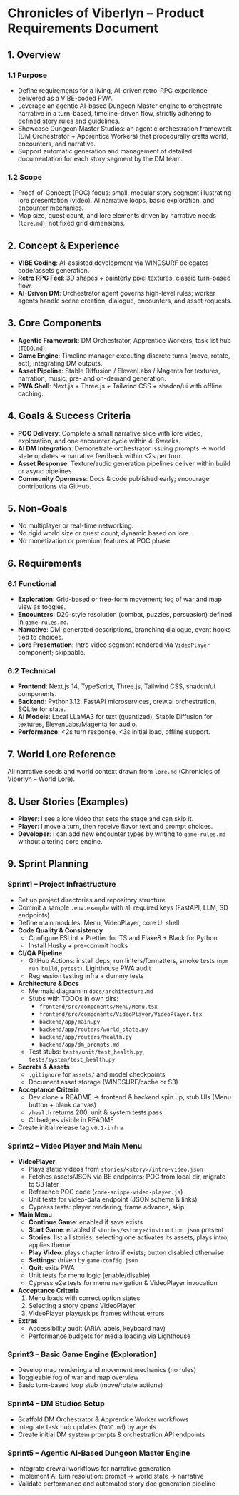 # Chronicles of Viberlyn – Product Requirements Document

## 1. Overview

### 1.1 Purpose  
- Define requirements for a living, AI-driven retro-RPG experience delivered as a VIBE-coded PWA.  
- Leverage an agentic AI-based Dungeon Master engine to orchestrate narrative in a turn-based, timeline-driven flow, strictly adhering to defined story rules and guidelines.  
- Showcase Dungeon Master Studios: an agentic orchestration framework (DM Orchestrator + Apprentice Workers) that procedurally crafts world, encounters, and narrative.  
- Support automatic generation and management of detailed documentation for each story segment by the DM team.

### 1.2 Scope  
- Proof-of-Concept (POC) focus: small, modular story segment illustrating lore presentation (video), AI narrative loops, basic exploration, and encounter mechanics.  
- Map size, quest count, and lore elements driven by narrative needs (`lore.md`), not fixed grid dimensions.

## 2. Concept & Experience  
- **VIBE Coding**: AI-assisted development via WINDSURF delegates code/assets generation.  
- **Retro RPG Feel**: 3D shapes + painterly pixel textures, classic turn-based flow.  
- **AI-Driven DM**: Orchestrator agent governs high-level rules; worker agents handle scene creation, dialogue, encounters, and asset requests.

## 3. Core Components  
- **Agentic Framework**: DM Orchestrator, Apprentice Workers, task list hub (`TODO.md`).  
- **Game Engine**: Timeline manager executing discrete turns (move, rotate, act), integrating DM outputs.  
- **Asset Pipeline**: Stable Diffusion / ElevenLabs / Magenta for textures, narration, music; pre- and on-demand generation.  
- **PWA Shell**: Next.js + Three.js + Tailwind CSS + shadcn/ui with offline caching.

## 4. Goals & Success Criteria  
- **POC Delivery**: Complete a small narrative slice with lore video, exploration, and one encounter cycle within 4–6weeks.  
- **AI DM Integration**: Demonstrate orchestrator issuing prompts → world state updates → narrative feedback within <2s per turn.  
- **Asset Response**: Texture/audio generation pipelines deliver within build or async pipelines.  
- **Community Openness**: Docs & code published early; encourage contributions via GitHub.

## 5. Non-Goals  
- No multiplayer or real-time networking.  
- No rigid world size or quest count; dynamic based on lore.  
- No monetization or premium features at POC phase.

## 6. Requirements

### 6.1 Functional  
- **Exploration**: Grid-based or free-form movement; fog of war and map view as toggles.  
- **Encounters**: D20-style resolution (combat, puzzles, persuasion) defined in `game-rules.md`.  
- **Narrative**: DM-generated descriptions, branching dialogue, event hooks tied to choices.  
- **Lore Presentation**: Intro video segment rendered via `VideoPlayer` component; skippable.

### 6.2 Technical  
- **Frontend**: Next.js 14, TypeScript, Three.js, Tailwind CSS, shadcn/ui components.  
- **Backend**: Python3.12, FastAPI microservices, crew.ai orchestration, SQLite for state.  
- **AI Models**: Local LLaMA3 for text (quantized), Stable Diffusion for textures, ElevenLabs/Magenta for audio.  
- **Performance**: <2s turn response, <3s initial load, offline support.

## 7. World Lore Reference  
All narrative seeds and world context drawn from `lore.md` (Chronicles of Viberlyn – World Lore).

## 8. User Stories (Examples)  
- **Player**: I see a lore video that sets the stage and can skip it.  
- **Player**: I move a turn, then receive flavor text and prompt choices.  
- **Developer**: I can add new encounter types by writing to `game-rules.md` without altering core engine.

## 9. Sprint Planning

### Sprint1 – Project Infrastructure  
- Set up project directories and repository structure  
- Commit a sample `.env.example` with all required keys (FastAPI, LLM, SD endpoints)  
- Define main modules: Menu, VideoPlayer, core UI shell  
- **Code Quality & Consistency**  
  - Configure ESLint + Prettier for TS and Flake8 + Black for Python  
  - Install Husky + pre-commit hooks  
- **CI/QA Pipeline**  
  - GitHub Actions: install deps, run linters/formatters, smoke tests (`npm run build`, `pytest`), Lighthouse PWA audit  
  - Regression testing infra + dummy tests  
- **Architecture & Docs**  
  - Mermaid diagram in `docs/architecture.md`  
  - Stubs with TODOs in own dirs:  
    - `frontend/src/components/Menu/Menu.tsx`  
    - `frontend/src/components/VideoPlayer/VideoPlayer.tsx`  
    - `backend/app/main.py`  
    - `backend/app/routers/world_state.py`  
    - `backend/app/routers/health.py`  
    - `backend/app/dm_prompts.md`  
  - Test stubs: `tests/unit/test_health.py`, `tests/system/test_health.py`  
- **Secrets & Assets**  
  - `.gitignore` for `assets/` and model checkpoints  
  - Document asset storage (WINDSURF/cache or S3)  
- **Acceptance Criteria**  
  - Dev clone + README → frontend & backend spin up, stub UIs (Menu button + blank canvas)  
  - `/health` returns 200; unit & system tests pass  
  - CI badges visible in README  
- Create initial release tag `v0.1-infra`

### Sprint2 – Video Player and Main Menu  
- **VideoPlayer**  
  - Plays static videos from `stories/<story>/intro-video.json`  
  - Fetches assets/JSON via BE endpoints; POC from local dir, migrate to S3 later  
  - Reference POC code (`code-snippe-video-player.js`)  
  - Unit tests for video-data endpoint (JSON schema & links)  
  - Cypress tests: player rendering, frame advance, skip  
- **Main Menu**  
  - **Continue Game**: enabled if save exists  
  - **Start Game**: enabled if `stories/<story>/instruction.json` present  
  - **Stories**: list all stories; selecting one activates its assets, plays intro, applies theme  
  - **Play <chapter> Video**: plays chapter intro if exists; button disabled otherwise  
  - **Settings**: driven by `game-config.json`  
  - **Quit**: exits PWA  
  - Unit tests for menu logic (enable/disable)  
  - Cypress e2e tests for menu navigation & VideoPlayer invocation  
- **Acceptance Criteria**  
  1. Menu loads with correct option states  
  2. Selecting a story opens VideoPlayer  
  3. VideoPlayer plays/skips frames without errors  
- **Extras**  
  - Accessibility audit (ARIA labels, keyboard nav)  
  - Performance budgets for media loading via Lighthouse

### Sprint3 – Basic Game Engine (Exploration)  
- Develop map rendering and movement mechanics (no rules)  
- Toggleable fog of war and map overview  
- Basic turn-based loop stub (move/rotate actions)

### Sprint4 – DM Studios Setup  
- Scaffold DM Orchestrator & Apprentice Worker workflows  
- Integrate task hub updates (`TODO.md`) by agents  
- Create initial DM system prompts & orchestration API endpoints

### Sprint5 – Agentic AI-Based Dungeon Master Engine  
- Integrate crew.ai workflows for narrative generation  
- Implement AI turn resolution: prompt → world state → narrative  
- Validate performance and automated story doc generation pipeline  
